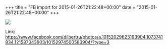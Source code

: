 +++
title = "FB import for 2015-01-26T21:22:48+00:00"
date = "2015-01-26T21:22:48+00:00"
+++

<img src="https://scontent.xx.fbcdn.net/v/t1.0-0/s130x130/1012980_10152974500583904_2393363962468482897_n.png?oh=e61e699282e0de758c4ae9fb6f678fc8&oe=5959686D" />


Link: <a href="https://www.facebook.com/dilbertru/photos/a.10152029623193904.1073741834.121587343903/10152974500583904/?type=3">https://www.facebook.com/dilbertru/photos/a.10152029623193904.1073741834.121587343903/10152974500583904/?type=3</a>
